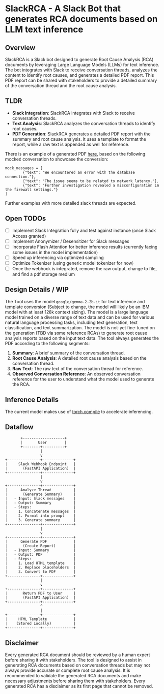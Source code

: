 # SlackRCA - A Slack Bot that generates RCA documents based on LLM text inference

## Overview

SlackRCA is a Slack bot designed to generate Root Cause Analysis (RCA) documents by leveraging Large Language Models (LLMs) for text inference. The bot integrates with Slack to receive conversation threads, analyzes the content to identify root causes, and generates a detailed PDF report.
This PDF report can be shared with stakeholders to provide a detailed summary of the conversation thread and the root cause analysis.

## TLDR

- **Slack Integration**: SlackRCA integrates with Slack to receive conversation threads.
- **Text Analysis**: SlackRCA analyzes the conversation threads to identify root causes.
- **PDF Generation**: SlackRCA generates a detailed PDF report with the summary and root cause analysis. It uses a template to format the report, while a raw text is appended as well for reference.

There is an example of a generated PDF [here](./RCA_Summary.pdf), based on the following mocked conversation to showcase the conversion:
```
mock_messages = [
        {"text": "We encountered an error with the database connection."},
        {"text": "The issue seems to be related to network latency."},
        {"text": "Further investigation revealed a misconfiguration in the firewall settings."}
]
```

Further examples with more detailed slack threads are expected.

## Open TODOs

- [ ] Implement Slack Integration fully and test against instance (once Slack Access granted)
- [ ] Implement Anonymizer / Desensitizer for Slack messages
- [ ] Incorporate Flash Attention for better inference results (currently facing some issues in the model implementation)
- [ ] Speed up inferencing via optimized sampling
- [ ] Optimize Tokenizer (using generic model tokenizer for now)
- [ ] Once the webhook is integrated, remove the raw output, change to file, and find a pdf storage medium

## Design Details / WIP

The Tool uses the model `google/gemma-2-2b-it` for text inference and template conversion (Subject to change, the model will likely be an IBM model with at least 128k context sizing). The model is a large language model trained on a diverse range of text data and can be used for various natural language processing tasks, including text generation, text classification, and text summarization.
The model is not-yet fine-tuned on the generation (TBD via some reference RCAs) to generate root cause analysis reports based on the input text data.
The tool always generates the PDF according to the following segments:

1. **Summary**: A brief summary of the conversation thread.
2. **Root Cause Analysis**: A detailed root cause analysis based on the conversation thread.
3. **Raw Text**: The raw text of the conversation thread for reference.
4. **Observed Conversation Reference**: An observed conversation reference for the user to understand what the model used to generate the RCA.

## Inference Details

The current model makes use of [torch.compile](https://pytorch.org/tutorials/intermediate/torch_compile_tutorial.html) to accelerate inferencing.

## Dataflow

```
       +-------------------+
       |       User        |
       +--------+----------+
                |
                v
+---------------+--------------+
|     Slack Webhook Endpoint   |
|       (FastAPI Application)  |
+---------------+--------------+
                |                                        
                v                                        
+---------------+--------------+
|      Analyze Thread          |
|       (Generate Summary)     |
|   - Input: Slack messages    |
|   - Output: Summary          |
|   - Steps:                   |
|     1. Concatenate messages  |
|     2. Format into prompt    |
|     3. Generate summary      |
+---------------+--------------+
                |
                v
+---------------+--------------+
|      Generate PDF            |
|       (Create Report)        |
|   - Input: Summary           |
|   - Output: PDF              |
|   - Steps:                   |
|     1. Load HTML template    |
|     2. Replace placeholders  |
|     3. Convert to PDF        |
+---------------+--------------+
                |
                v
+---------------+--------------+
|       Return PDF to User     |
|       (FastAPI Application)  |
+---------------+--------------+
                ^
                |
+---------------+--------------+
|     HTML Template            |
|    (Stored Locally)          |
+---------------+--------------+

```

## Disclaimer

Every generated RCA document should be reviewed by a human expert before sharing it with stakeholders. The tool is designed to assist in generating RCA documents based on conversation threads but may not always provide accurate or complete root cause analysis. It is recommended to validate the generated RCA documents and make necessary adjustments before sharing them with stakeholders.
Every generated RCA has a disclaimer as its first page that cannot be removed.